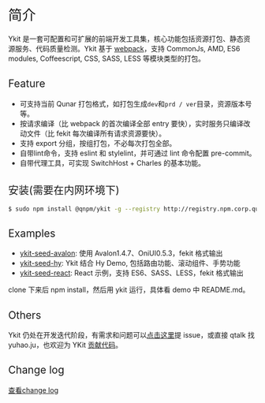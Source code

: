 <h1 style="font-weight: normal"> 简介 </h1>

Ykit 是一套可配置和可扩展的前端开发工具集，核心功能包括资源打包、静态资源服务、代码质量检测。Ykit 基于 [webpack][1]，支持 CommonJs, AMD, ES6 modules, Coffeescript, CSS, SASS, LESS 等模块类型的打包。

<h2 style="font-weight: normal"> Feature </h2>

- 可支持当前 Qunar 打包格式，如打包生成`dev`和`prd / ver`目录，资源版本号等。
- 按请求编译（比 webpack 的首次编译全部 entry 要快），实时服务只编译改动文件（比 fekit 每次编译所有请求资源要快）。
- 支持 export 分组，按组打包，不必每次打包全部。
- 自带lint命令，支持 eslint 和 stylelint，并可通过 lint 命令配置 pre-commit。
- 自带代理工具，可实现 SwitchHost + Charles 的基本功能。

<h2 style="font-weight: normal"> 安装(需要在内网环境下) </h2>

```bash
$ sudo npm install @qnpm/ykit -g --registry http://registry.npm.corp.qunar.com/
```

<h2 style="font-weight: normal"> Examples </h2>

- [ykit-seed-avalon][6]: 使用 Avalon1.4.7、OniUI0.5.3，fekit 格式输出
- [ykit-seed-hy][7]: Ykit 结合 Hy Demo, 包括路由功能、滚动组件、手势功能
- [ykit-seed-react][8]: React 示例，支持 ES6、SASS、LESS，fekit 格式输出

clone 下来后 npm install，然后用 ykit 运行，具体看 demo 中 README.md。

<h2 style="font-weight: normal"> Others </h2>

Ykit 仍处在开发迭代阶段，有需求和问题可以[点击这里][9]提 issue，或直接 qtalk 找 yuhao.ju，也欢迎为 YKit [贡献代码][10]。

<h2 style="font-weight: normal"> Change log </h2>

[查看change log][11]

[1]: https://github.com/webpack/webpack
[2]: http://gitlab.corp.qunar.com/mfe/ykit/wikis/project-init
[3]: http://gitlab.corp.qunar.com/mfe/ykit/wikis/config
[4]: http://gitlab.corp.qunar.com/mfe/ykit/wikis/cli-command
[5]: http://gitlab.corp.qunar.com/mfe/ykit/wikis/Node-API
[6]: http://gitlab.corp.qunar.com/yuhao.ju/ykit-seed-avalon
[7]: http://gitlab.corp.qunar.com/yuhao.ju/ykit-seed-hy
[8]: http://gitlab.corp.qunar.com/yuhao.ju/ykit-seed-react
[9]: http://gitlab.corp.qunar.com/mfe/ykit/issues
[10]: http://gitlab.corp.qunar.com/mfe/ykit/wikis/ykit-dev
[11]: http://gitlab.corp.qunar.com/mfe/ykit/blob/master/CHANGELOG.md
[12]: http://gitlab.corp.qunar.com/mfe/ykit/wikis/proxy
